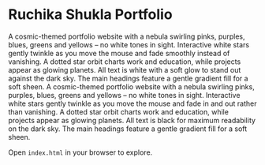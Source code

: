 # Ruchika Shukla Portfolio

A cosmic-themed portfolio website with a nebula swirling pinks, purples, blues, greens and yellows – no white tones in sight. Interactive white stars gently twinkle as you move the mouse and fade smoothly instead of vanishing. A dotted star orbit charts work and education, while projects appear as glowing planets. All text is white with a soft glow to stand out against the dark sky. The main headings feature a gentle gradient fill for a soft sheen.
A cosmic-themed portfolio website with a nebula swirling pinks, purples, blues, greens and yellows – no white tones in sight. Interactive white stars gently twinkle as you move the mouse and fade in and out rather than vanishing. A dotted star orbit charts work and education, while projects appear as glowing planets. All text is black for maximum readability on the dark sky. The main headings feature a gentle gradient fill for a soft sheen.


Open `index.html` in your browser to explore.
